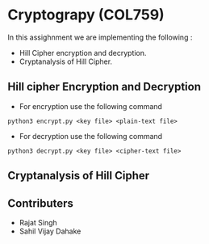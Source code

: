 # Cryptograpy (COL759)

In this assighnment we are implementing the following :
* Hill Cipher encryption and decryption.
* Cryptanalysis of Hill Cipher.

## Hill cipher Encryption and Decryption
* For encryption use the following command 
```
python3 encrypt.py <key file> <plain-text file> 
```
* For decryption use the following command
```
python3 decrypt.py <key file> <cipher-text file>
```

## Cryptanalysis of Hill Cipher


## Contributers
* Rajat Singh
* Sahil Vijay Dahake
